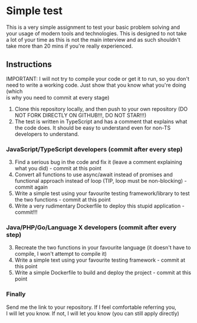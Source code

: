 Simple test
===========

This is a very simple assignment to test your basic problem solving and \
your usage of modern tools and technologies. This is designed to not take \
a lot of your time as this is not the main interview and as such shouldn't \
take more than 20 mins if you're really experienced.

## Instructions
IMPORTANT: I will not try to compile your code or get it to run, so you don't \
need to write a working code. Just show that you know what you're doing (which \
is why you need to commit at every stage)

1. Clone this repository locally, and then push to your own repository (DO NOT FORK DIRECTLY ON GITHUB!!!, DO NOT STAR!!!)
2. The test is written in TypeScript and has a comment that explains what the code does. It should be easy to understand even for non-TS developers to understand.

### JavaScript/TypeScript developers (commit after every step)
3. Find a serious bug in the code and fix it (leave a comment explaining what you did) - commit at this point
4. Convert all functions to use async/await instead of promises and functional approach instead of loop (TIP, loop must be non-blocking) - commit again
5. Write a simple test using your favourite testing framework/library to test the two functions - commit at this point
6. Write a very rudimentary Dockerfile to deploy this stupid application - commit!!!

### Java/PHP/Go/Language X developers (commit after every step)
3. Recreate the two functions in your favourite language (it doesn't have to compile, I won't attempt to compile it)
4. Write a simple text using your favourite testing framework - commit at this point
5. Write a simple Dockerfile to build and deploy the project - commit at this point

### Finally
Send me the link to your repository. If I feel comfortable referring you, \
I will let you know. If not, I will let you know (you can still apply directly)
